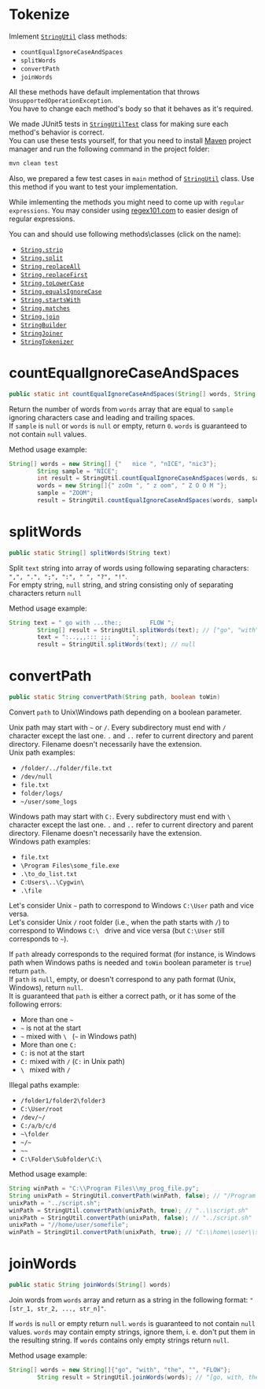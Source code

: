 # Tokenize
Imlement [`StringUtil`](src/main/java/com/epam/rd/autocode/StringUtil.java) class methods:
- `countEqualIgnoreCaseAndSpaces`
- `splitWords`
- `convertPath`
- `joinWords`

All these methods have default implementation that throws `UnsupportedOperationException`.\
You have to change each method's body so that it behaves as it's required.

We made JUnit5 tests in [`StringUtilTest`](src/test/java/com/epam/rd/autocode/StringUtilTest.java) class for making sure each method's behavior is correct.\
You can use these tests yourself, for that you need to install [Maven](https://maven.apache.org/) project manager and run the following command in the project folder:
```bash
mvn clean test
```
Also, we prepared a few test cases in  `main` method of [`StringUtil`](src/main/java/com/epam/rd/autocode/StringUtil.java) class. Use this method if you want to test your implementation.

While imlementing the methods you might need to come up with `regular expressions`. You may consider using [regex101.com](https://regex101.com/) to easier design of regular expressions.

You can and should use following methods\classes (click on the name):
- [`String.strip`](https://docs.oracle.com/en/java/javase/11/docs/api/java.base/java/lang/String.html#strip())
- [`String.split`](https://docs.oracle.com/en/java/javase/11/docs/api/java.base/java/lang/String.html#split(java.lang.String))
- [`String.replaceAll`](https://docs.oracle.com/en/java/javase/11/docs/api/java.base/java/lang/String.html#replaceAll(java.lang.String,java.lang.String))
- [`String.replaceFirst`](https://docs.oracle.com/en/java/javase/11/docs/api/java.base/java/lang/String.html#replaceFirst(java.lang.String,java.lang.String))
- [`String.toLowerCase`](https://docs.oracle.com/en/java/javase/11/docs/api/java.base/java/lang/String.html#toLowerCase())
- [`String.equalsIgnoreCase`](https://docs.oracle.com/en/java/javase/11/docs/api/java.base/java/lang/String.html#equalsIgnoreCase(java.lang.String))
- [`String.startsWith`](https://docs.oracle.com/en/java/javase/11/docs/api/java.base/java/lang/String.html#startsWith(java.lang.String))
- [`String.matches`](https://docs.oracle.com/en/java/javase/11/docs/api/java.base/java/lang/String.html#matches(java.lang.String))
- [`String.join`](https://docs.oracle.com/en/java/javase/11/docs/api/java.base/java/lang/String.html#join(java.lang.CharSequence,java.lang.CharSequence...))
- [`StringBuilder`](https://docs.oracle.com/en/java/javase/11/docs/api/java.base/java/lang/StringBuilder.html)
- [`StringJoiner`](https://docs.oracle.com/en/java/javase/11/docs/api/java.base/java/util/StringJoiner.html)
- [`StringTokenizer`](https://docs.oracle.com/en/java/javase/11/docs/api/java.base/java/util/StringTokenizer.html)

# countEqualIgnoreCaseAndSpaces
```java
public static int countEqualIgnoreCaseAndSpaces(String[] words, String sample)
```
Return the number of words from `words` array that are equal to `sample` ignoring characters case and leading and trailing spaces.\
If `sample` is `null` or `words` is `null` or empty, return `0`. `words` is guaranteed to not contain `null` values.

Method usage example:
```java
String[] words = new String[] {"   nice ", "nICE", "nic3"};
        String sample = "NICE";
        int result = StringUtil.countEqualIgnoreCaseAndSpaces(words, sample); // 2
        words = new String[]{" zoOm ", " z oom", " Z O O M "};
        sample = "ZOOM";
        result = StringUtil.countEqualIgnoreCaseAndSpaces(words, sample); // 1
```

# splitWords
```java
public static String[] splitWords(String text)
```
Split `text` string into array of words using following separating characters: `",", ".", ";", ":", " ", "?", "!"`.\
For empty string, `null` string, and string consisting only of separating characters return `null`

Method usage example:
```java
String text = " go with ...the:;        FLOW ";
        String[] result = StringUtil.splitWords(text); // ["go", "with", "the", "FLOW"]
        text = ":..,,,::: ;;;      ";
        result = StringUtil.splitWords(text); // null
```

# convertPath
```java
public static String convertPath(String path, boolean toWin)
```
Convert `path` to Unix\Windows path depending on a boolean parameter.

Unix path may start with `~` or `/`. Every subdirectory must end with `/` character except the last one.
`.` and `..` refer to current directory and parent directory.
Filename doesn't necessarily have the extension.\
Unix path examples:
- `/folder/../folder/file.txt`
- `/dev/null`
- `file.txt`
- `folder/logs/`
- `~/user/some_logs`

Windows path may start with `C:`. Every subdirectory must end with `\ ` character except the last one.
`.` and `..` refer to current directory and parent directory.
Filename doesn't necessarily have the extension.\
Windows path examples:
- `file.txt`
- `\Program Files\some_file.exe`
- `.\to_do_list.txt`
- `C:Users\..\Cygwin\ `
- `.\file`

Let's consider Unix `~` path to correspond to Windows `C:\User` path and vice versa.\
Let's consider Unix `/` root folder (i.e., when the path starts with `/`) to correspond to Windows `C:\ ` drive and vice
versa (but `C:\User` still corresponds to `~`).

If `path` already corresponds to the required format (for instance, is Windows path when Windows paths is needed and
`toWin` boolean parameter is `true`) return `path`.\
If `path` is `null`, empty, or doesn't correspond to any path format (Unix, Windows), return `null`.\
It is guaranteed that `path` is either a correct path, or it has some of the following errors:
- More than one `~`
- `~` is not at the start
- `~` mixed with `\ ` (`~` in Windows path)
- More than one `C:`
- `C:` is not at the start
- `C:` mixed with `/` (`C:` in Unix path)
- `\ ` mixed with `/`

Illegal paths example:
- `/folder1/folder2\folder3`
- `C:\User/root`
- `/dev/~/`
- `C:/a/b/c/d`
- `~\folder`
- `~/~`
- `~~`
- `C:\Folder\Subfolder\C:\ `

Method usage example:
```java
String winPath = "C:\\Program Files\\my_prog_file.py";
String unixPath = StringUtil.convertPath(winPath, false); // "/Program Files/my_prog_file.py"
unixPath = "../script.sh";
winPath = StringUtil.convertPath(unixPath, true); // "..\\script.sh"
unixPath = StringUtil.convertPath(unixPath, false); // "../script.sh"
unixPath = "//home/user/somefile";
winPath = StringUtil.convertPath(unixPath, true); // "C:\\home\\user\\somefile"
```
# joinWords
```java
public static String joinWords(String[] words)
```
Join words from `words` array and return as a string in the following format: `"[str_1, str_2, ..., str_n]"`.

If `words` is `null` or empty return `null`. `words` is guaranteed to not contain `null` values. `words` may contain empty strings, ignore them, i. e. don't put them in the resulting string. If `words` contains only empty strings return `null`.

Method usage example:
```java
String[] words = new String[]{"go", "with", "the", "", "FLOW"};
        String result = StringUtil.joinWords(words); // "[go, with, the, FLOW]"
```
